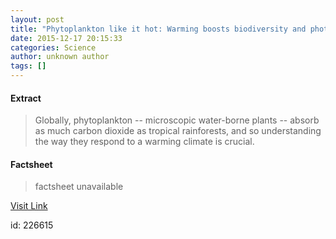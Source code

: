 ```yaml
---
layout: post
title: "Phytoplankton like it hot: Warming boosts biodiversity and photosynthesis in phytoplankton"
date: 2015-12-17 20:15:33
categories: Science
author: unknown author
tags: []
---
```



#### Extract
>Globally, phytoplankton -- microscopic water-borne plants -- absorb as much carbon dioxide as tropical rainforests, and so understanding the way they respond to a warming climate is crucial. 

#### Factsheet
>factsheet unavailable

[Visit Link](http://www.sciencedaily.com/releases/2015/12/151217151533.htm)

id:  226615
